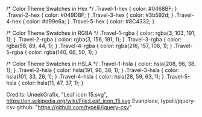 /* Color Theme Swatches in Hex */
.Travel-1-hex { color: #0468BF; }
.Travel-2-hex { color: #049DBF; }
.Travel-3-hex { color: #3b592d; }
.Travel-4-hex { color: #d99e6a; }
.Travel-5-hex { color: #8C4332; }

/* Color Theme Swatches in RGBA */
.Travel-1-rgba { color: rgba(3, 103, 191, 1); }
.Travel-2-rgba { color: rgba(3, 156, 191, 1); }
.Travel-3-rgba { color: rgba(58, 89, 44, 1); }
.Travel-4-rgba { color: rgba(216, 157, 106, 1); }
.Travel-5-rgba { color: rgba(140, 66, 50, 1); }

/* Color Theme Swatches in HSLA */
.Travel-1-hsla { color: hsla(208, 96, 38, 1); }
.Travel-2-hsla { color: hsla(191, 96, 38, 1); }
.Travel-3-hsla { color: hsla(101, 33, 26, 1); }
.Travel-4-hsla { color: hsla(28, 59, 63, 1); }
.Travel-5-hsla { color: hsla(11, 47, 37, 1); }


Credits:
UneekGrafix, "Leaf icon 15.svg", https://en.wikipedia.org/wiki/File:Leaf_icon_15.svg
Evanplace, typeiii/jquery-csv github: "https://github.com/typeiii/jquery-csv"